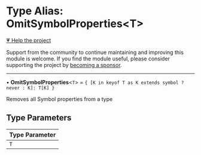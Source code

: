 # Type Alias: OmitSymbolProperties\<T\>

[💗 Help the project](https://github.com/sponsors/panva)

Support from the community to continue maintaining and improving this module is welcome. If you find the module useful, please consider supporting the project by [becoming a sponsor](https://github.com/sponsors/panva).

***

• **OmitSymbolProperties**\<`T`\> = `{ [K in keyof T as K extends symbol ? never : K]: T[K] }`

Removes all Symbol properties from a type

## Type Parameters

| Type Parameter |
| ------ |
| `T` |
